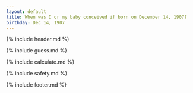 ```yaml
---
layout: default
title: When was I or my baby conceived if born on December 14, 1907?
birthday: Dec 14, 1907
---
```


{% include header.md %}

{% include guess.md %}

{% include calculate.md %}

{% include safety.md %}

{% include footer.md %}



